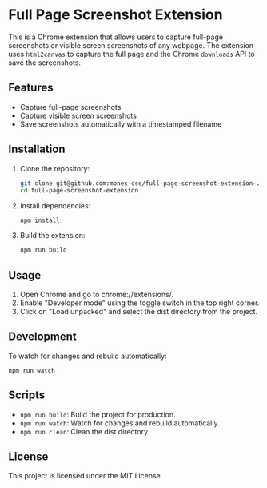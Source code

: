 # Full Page Screenshot Extension

This is a Chrome extension that allows users to capture full-page screenshots or visible screen screenshots of any webpage. The extension uses `html2canvas` to capture the full page and the Chrome `downloads` API to save the screenshots.

## Features

- Capture full-page screenshots
- Capture visible screen screenshots
- Save screenshots automatically with a timestamped filename

## Installation

1. Clone the repository:

   ```sh
   git clone git@github.com:mones-cse/full-page-screenshot-extension-.git
   cd full-page-screenshot-extension
   ```

2. Install dependencies:

   ```
   npm install
   ```

3. Build the extension:
   ```sh
   npm run build
   ```

## Usage

1. Open Chrome and go to chrome://extensions/.
2. Enable "Developer mode" using the toggle switch in the top right corner.
3. Click on "Load unpacked" and select the dist directory from the project.

## Development

To watch for changes and rebuild automatically:

```
npm run watch
```

## Scripts

- `npm run build`: Build the project for production.
- `npm run watch`: Watch for changes and rebuild automatically.
- `npm run clean`: Clean the dist directory.

## License

This project is licensed under the MIT License.
